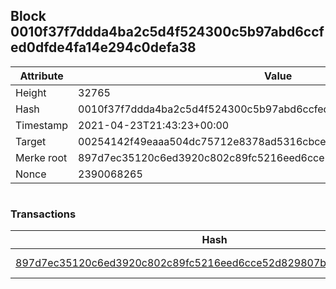 ## Block 0010f37f7ddda4ba2c5d4f524300c5b97abd6ccfed0dfde4fa14e294c0defa38

Attribute | Value
--- | ---
Height | 32765
Hash | 0010f37f7ddda4ba2c5d4f524300c5b97abd6ccfed0dfde4fa14e294c0defa38
Timestamp | 2021-04-23T21:43:23+00:00
Target | 00254142f49eaaa504dc75712e8378ad5316cbcead634704b3734b6271167cc4
Merke root | 897d7ec35120c6ed3920c802c89fc5216eed6cce52d829807b556f35140809b5
Nonce | 2390068265

```

```

### Transactions

Hash | Amount
--- | ---
[897d7ec35120c6ed3920c802c89fc5216eed6cce52d829807b556f35140809b5](897d7ec35120c6ed3920c802c89fc5216eed6cce52d829807b556f35140809b5.md) | 10.00000000 SKEPTI 
